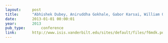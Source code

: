```yaml
---
layout:     post
title:      "Abhishek Dubey, Aniruddha Gokhale, Gabor Karsai, William Otte, and Johnny Willemsen. A model-driven software component framework for fractionated spacecraft. In Proceedings of the 5th International Conference on Spacecraft Formation Flying Missions and Technologies (SFFMT). Munich, Germany, may 2013. IEEE."
date:       2013-01-01 00:00:01
year:       2013
pub_type:       conference
link:       http://www.isis.vanderbilt.edu/sites/default/files/f6mdk.pdf
---
```

